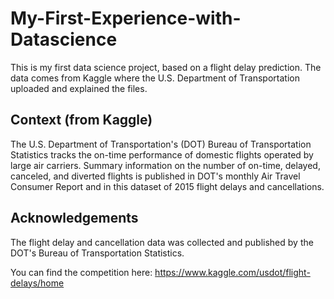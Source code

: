 # My-First-Experience-with-Datascience
This is my first data science project, based on a flight delay prediction. The data comes from Kaggle where the U.S. Department of Transportation uploaded and explained the files.

## Context (from Kaggle)
The U.S. Department of Transportation's (DOT) Bureau of Transportation Statistics tracks the on-time performance of domestic flights operated by large air carriers. Summary information on the number of on-time, delayed, canceled, and diverted flights is published in DOT's monthly Air Travel Consumer Report and in this dataset of 2015 flight delays and cancellations.

## Acknowledgements
The flight delay and cancellation data was collected and published by the DOT's Bureau of Transportation Statistics.





You can find the competition here: https://www.kaggle.com/usdot/flight-delays/home

